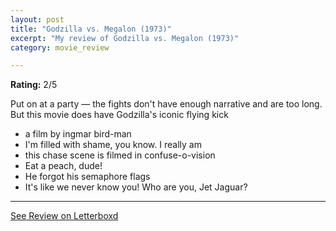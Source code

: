 ```yaml
---
layout: post
title: "Godzilla vs. Megalon (1973)"
excerpt: "My review of Godzilla vs. Megalon (1973)"
category: movie_review

---
```


**Rating:** 2/5

Put on at a party — the fights don't have enough narrative and are too long. But this movie does have Godzilla's iconic flying kick

* a film by ingmar bird-man
* I'm filled with shame, you know. I really am
* this chase scene is filmed in confuse-o-vision
* Eat a peach, dude!
* He forgot his semaphore flags
* It's like we never know you! Who are you, Jet Jaguar?

<hr>

[See Review on Letterboxd](https://boxd.it/4GHlW7)

